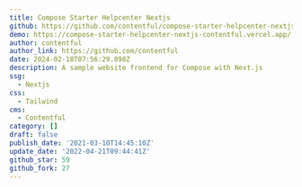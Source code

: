 ```yaml
---
title: Compose Starter Helpcenter Nextjs
github: https://github.com/contentful/compose-starter-helpcenter-nextjs
demo: https://compose-starter-helpcenter-nextjs-contentful.vercel.app/
author: contentful
author_link: https://github.com/contentful
date: 2024-02-18T07:56:29.898Z
description: A sample website frontend for Compose with Next.js
ssg:
  - Nextjs
css:
  - Tailwind
cms:
  - Contentful
category: []
draft: false
publish_date: '2021-03-10T14:45:10Z'
update_date: '2022-04-21T09:44:41Z'
github_star: 59
github_fork: 27
---
```

